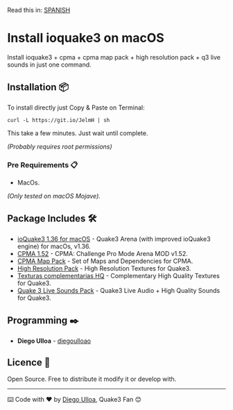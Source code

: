 Read this in: [SPANISH](https://github.com/diegoulloao/ioquake3-mac-install/blob/dev/README.md)

# Install ioquake3 on macOS

Install ioquake3 + cpma + cpma map pack + high resolution pack + q3 live sounds in just one command.

## Installation 📦

To install directly just Copy & Paste on Terminal:

```
curl -L https://git.io/JelmH | sh
```

This take a few minutes. Just wait until complete.

_(Probably requires root permissions)_

### Pre Requirements 📋

* MacOs.

_(Only tested on macOS Mojave)._

## Package Includes 🛠️

* [ioQuake3 1.36 for macOS](https://www.dropbox.com/s/337ahgwf2ldczwz/ioquake3-1.36-x64.zip) - Quake3 Arena (with improved ioQuake3 engine) for macOs, v1.36.
* [CPMA 1.52](https://cdn.playmorepromode.com/files/cpma/cpma-1.52-nomaps.zip) - CPMA: Challenge Pro Mode Arena MOD v1.52.
* [CPMA Map Pack](https://cdn.playmorepromode.com/files/cpma-mappack-full.zip) - Set of Maps and Dependencies for CPMA.
* [High Resolution Pack](http://ioquake3.org/files/xcsv_hires.zip) - High Resolution Textures for Quake3.
* [Texturas complementarias HQ](https://www.dropbox.com/s/ggzmpkie69n22yb/extra-pack-resolution.pk3) - Complementary High Quality Textures for Quake3.
* [Quake 3 Live Sounds Pack](https://www.dropbox.com/s/04t3mcqvpj2qenf/quake3-live-sounds.pk3) - Quake3 Live Audio + High Quality Sounds for Quake3.

## Programming ✒️

* **Diego Ulloa** - [diegoulloao](https://github.com/diegoulloao)

## Licence 📄

Open Source. Free to distribute it modify it or develop with.

---

⌨️ Code with ❤️ by [Diego Ulloa](https://github.com/diegoulloao), Quake3 Fan 😊
